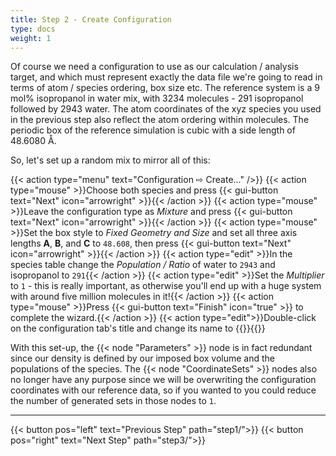 ```yaml
---
title: Step 2 - Create Configuration
type: docs
weight: 1
---
```


Of course we need a configuration to use as our calculation / analysis target, and which must represent exactly the data file we're going to read in terms of atom / species ordering, box size etc. The reference system is a 9 mol% isopropanol in water mix, with 3234 molecules - 291 isopropanol followed by 2943 water. The atom coordinates of the xyz species you used in the previous step also reflect the atom ordering within molecules. The periodic box of the reference simulation is cubic with a side length of 48.6080 &#8491;.

So, let's set up a random mix to mirror all of this:


{{< action type="menu" text="Configuration &#8680; Create..." />}}
{{< action type="mouse" >}}Choose both species and press {{< gui-button text="Next" icon="arrowright" >}}{{< /action >}}
{{< action type="mouse" >}}Leave the configuration type as _Mixture_ and press {{< gui-button text="Next" icon="arrowright" >}}{{< /action >}}
{{< action type="mouse" >}}Set the box style to _Fixed Geometry and Size_ and set all three axis lengths **A**, **B**, and **C** to `48.608`, then press {{< gui-button text="Next" icon="arrowright" >}}{{< /action >}}
{{< action type="edit" >}}In the species table change the _Population / Ratio_ of water to `2943` and isopropanol to `291`{{< /action >}}
{{< action type="edit" >}}Set the _Multiplier_ to `1` - this is really important, as otherwise you'll end up with a huge system with around five million molecules in it!{{< /action >}}
{{< action type="mouse" >}}Press {{< gui-button text="Finish" icon="true" >}} to complete the wizard.{{< /action >}}
{{< action type="edit">}}Double-click on the configuration tab's title and change its name to {{<gui-tab type="configuration" text="Bulk">}}{{</action>}}


With this set-up, the {{< node "Parameters" >}} node is in fact redundant since our density is defined by our imposed box volume and the populations of the species. The {{< node "CoordinateSets" >}} nodes also no longer have any purpose since we will be overwriting the configuration coordinates with our reference data, so if you wanted to you could reduce the number of generated sets in those nodes to `1`.

* * *
{{< button pos="left" text="Previous Step" path="step1/">}}
{{< button pos="right" text="Next Step" path="step3/">}}
